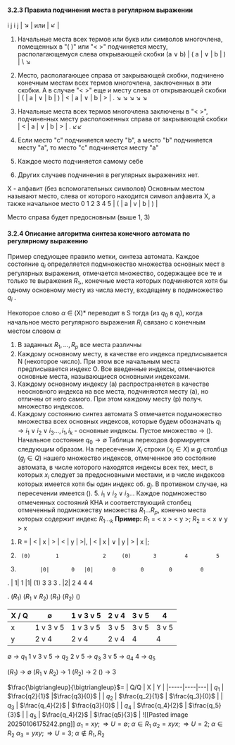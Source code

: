 #### 3.2.3 Правила подчинения места в регулярном выражении

i          j           i          j
|   $\searrow$   |  или  |  $\swarrow$   |

1) Начальные места всех термов или букв или символов многочлена, помещенных в "( )" или "< >" подчиняется месту, располагающемуся слева открывающей скобки
(a $\vee$ b) | ( a | $\vee$ | b | ) |
  \             $\searrow$ 
2) Место, располагающее справа от закрывающей скобки, подчинено конечным местам всех термов многочлена, заключенных в эти скобки. А в случае "< >" еще и месту слева от открывающей скобки
| ( | a | $\vee$ | b | )   | < | a | $\vee$ | b | > |
.    $\searrow$            $\searrow$   $\searrow$       $\searrow$       $\searrow$ 

3) Начальные места всех термов многочлена заключены в "< >", подчиненных месту расположенных справа от закрывающей скобки
| < | a | $\vee$ | b | > |
.                     $\swarrow$$\swarrow$
4) Если место "с" подчиняется месту "b", а место "b" подчиняется месту "a", то место "c" подчиняется месту "a"
5) Каждое место подчиняется самому себе
6) Других случаев подчинения в регулярных выражениях нет.

Х - алфавит (без вспомогательных символов)
Основным местом называют место, слева от которого находится символ алфавита X, а также начальное место
0  1   2   3   4   5
| ( | a | v | b | ) |

Место справа будет предосновным (выше 1, 3)

#### 3.2.4 Описание алгоритма синтеза конечного автомата по регулярному выражению

Пример следующее правило метки, синтеза автомата.
Каждое состояние $q_i$ определяется подмножество множества основных мест в регулярных выражения, отмечается множество, содержащее все те и только те выражения $R_1$,, конечные места которых подчиняются хотя бы одному основному месту из числа месту, входящему в подмножество $q_i$ .

Некоторое слово $\alpha$ $\in$ (X)* переводит в S тогда (из $q_0$ в $q_j$), когда начальное место регулярного выражения $R_i$ связано с конечным местом словом $\alpha$

1. В заданных $R_1, ..., R_p$ все места различны
2. Каждому основному месту, в качестве его индекса предписывается N (некоторое число). При этом все начальным места предписывается индекс О. Все введенные индексы, отмечаются основные места, называющиеся основными индексами.
3. Каждому основному индексу (а) распространяется в качестве неосновного индекса на все места, подчиняются месту (а), но отличны от него самого. При этом каждому месту (p) получ. множество индексов.
4. Каждому состоянию синтез автомата S отмечается подмножество множества всех основных индексов, которые будем обозначать $q_i \rightarrow i_1 \vee i_2 \vee i_3 ..., i_1, i_k$ - основные индексы. 
   Пустое множество -> ().
   Начальное состояние $q_0 \rightarrow {\emptyset}$
   Таблица переходов формируется следующим образом.
   На пересечении $X_i$ строки ($x_i \in X$) и $g_j$ столбца ($g_j \in Q$) нашего множество индексов, отмеченное это состояние автомата, в числе которого находятся индексы всех тех, мест, в которых $x_i$ следует за предосновными местами, и в числе индексов которых имеется хотя бы один индекс об. $g_j$. В противном случае, на пересечении имеется ().
   5. $i_1 \vee i_2 \vee i_3 ...$ Каждое подмножество отмеченных состояний КНА и соответствующий столбец отмеченный подмножеству множества $R_1 ... R_p$, конечно места которых содержит индекс $R_1 ... _k$ 
__Пример:__
$R_1$ = < x > < y >; $R_2$ = < x $\vee$ y > x
1) R = | < | x | > | < | y | >|,  | < | x | $\vee$ | y | > | x |;
2)      (0)        1              2     (0)       3         4         5
3)            |0|       0   |0|      0        0        0         0
.                 | 1|       1    |1|     (1)       3        3         3
.                                  |2|       2        4        4         4

.       ($R_1$)  ($R_1 \vee R_2$)        ($R_1$)           ($R_2$)          ()

| X / Q | $\emptyset$ | 1 v 3 v 5 | 2 v 4 | 3 v 5 | 4     |
| ----- | ----------- | --------- | ----- | ----- | ----- |
| x     | 1 v 3 v 5   | 1 v 3 v 5 | 3 v 5 | 3 v 5 | 3 v 5 |
| y     | 2 v 4       | 2 v 4     | 2 v 4 | 4     | 4     |

$\emptyset$ -> $q_1$
1 v 3 v 5 -> $q_2$
2 v 5 -> $q_3$
3 v 5 -> $q_4$
4 -> $q_5$

($R_1$) -> $\emptyset$
($R_1 \vee R_2$) -> 1
($R_2$) -> 2
() -> 3

$\frac{\bigtriangleup}{\bigtriangleup}$= 
| Q/Q |  X  | Y |
|-----|----|---|
|   $q_1$  | $\frac{q2}{1}$ |$\frac{q3}{0}$ |
|   $q_2$  | $\frac{q_2}{1}$ | $\frac{q_3}{0}$ |
|   $q_3$  | $\frac{q_4}{2}$ | $\frac{q3}{0}$ |
|   $q_4$  | $\frac{q_4}{2}$ | $\frac{q_5}{3}$ |
|   $q_5$  | $\frac{q_4}{2}$ | $\frac{q5}{3}$ |
![[Pasted image 20250106175242.png]]
$\alpha_1 = xy; \Rightarrow U = \emptyset;$ $\alpha \in R_1$
$\alpha_2 = xyx; \Rightarrow U = 2;$ $\alpha \in R_2$
$\alpha_3 = yxy; \Rightarrow U = 3;$ $\alpha \notin R_1,R_2$




